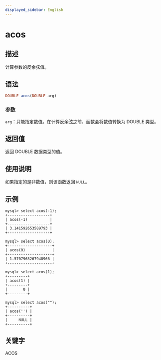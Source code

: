 ```yaml
---
displayed_sidebar: English
---
```


# acos

## 描述

计算参数的反余弦值。

## 语法

```Haskell
DOUBLE acos(DOUBLE arg)
```

### 参数

`arg`：只能指定数值。在计算反余弦之前，函数会将数值转换为 DOUBLE 类型。

## 返回值

返回 DOUBLE 数据类型的值。

## 使用说明

如果指定的是非数值，则该函数返回 `NULL`。

## 示例

```Plain
mysql> select acos(-1);
+-------------------+
| acos(-1)          |
+-------------------+
| 3.141592653589793 |
+-------------------+

mysql> select acos(0);
+--------------------+
| acos(0)            |
+--------------------+
| 1.5707963267948966 |
+--------------------+

mysql> select acos(1);
+---------+
| acos(1) |
+---------+
|       0 |
+---------+

mysql> select acos("");
+----------+
| acos('') |
+----------+
|     NULL |
+----------+
```

## 关键字

ACOS